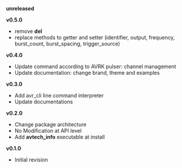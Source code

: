 **unreleased**

**v0.5.0**

- remove __del__
- replace methods to getter and setter (identifier, output, frequency, burst_count, burst_spacing, trigger_source)

**v0.4.0**

- Update command according to AVRK pulser: channel management
- Update documentation: change brand, theme and examples

**v0.3.0**

- Add avr_cli line command interpreter
- Update documentations

**v0.2.0**

- Change package architecture
- No Modification at API level
- Add **avtech_info** executable at install

**v0.1.0**
- Initial revision

